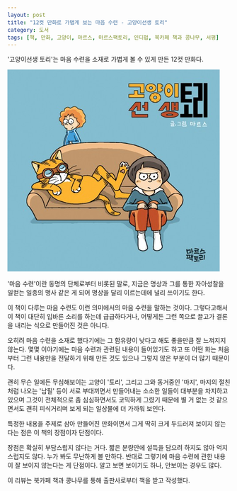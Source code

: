 ```yaml
---
layout: post
title: "12컷 만화로 가볍게 보는 마음 수련 - 고양이선생 토리"
category: 도서
tags: [책, 만화, 고양이, 마르스, 마르스팩토리, 인디펍, 북카페 책과 콩나무, 서평]
---
```


'고양이선생 토리'는
마음 수련을 소재로 가볍게 볼 수 있게 만든 12컷 만화다.

![표지](/images/book/marsroom-comic-book-h480.jpg)

'마음 수련'이란 동명의 단체로부터 비롯된 말로,
지금은 명상과 그를 통한 자아성찰을 일컫는 일종의 명사 같은 게 되어
명상을 달리 이르는데에 널리 쓰이기도 한다.

이 책이 다루는 마음 수련도 이런 의미에서의 마음 수련을 말하는 것이다.
그렇다고해서 이 책이 대단히 입바른 소리를 하는데 급급하다거나,
어떻게든 그런 쪽으로 끌고가 결론을 내리는 식으로 만들어진 것은 아니다.

오히려 마음 수련을 소재로 했다기에는 그 함유량이 낮다고 해도 좋을만큼 잘 느껴지지 않는다.
몇몇 이야기에는 마음 수련과 관련된 내용이 들어있기도 하고
또 어떤 화는 처음부터 그런 내용만을 전달하기 위해 만든 것도 있으나
그렇지 않은 부분이 더 많기 때문이다.

괜히 무슨 일에든 무심해보이는 고양이 '토리',
그리고 그와 동거중인 '마지',
마지의 절친처럼 나오는 '남필' 등이
서로 부대끼면서 만들어내는 소소한 일들이 대부분을 차지하고 있으며
그것이 전체적으로 좀 심심하면서도 코믹하게 그렸기 때문에
별 거 없는 것 같으면서도 괜히 피식거리며 보게 되는 일상물에 더 가까워 보인다.

특정한 내용을 주제로 삼아 만들어진 만화이면서
그게 딱히 크게 두드러져 보이지 않는다는 점은 이 책의 장점이자 단점이다.

장점은 확실히 부담스럽지 않다는 거다.
짧은 분량안에 설득을 담으려 하지도 않아 억지스럽지도 않다.
누가 봐도 무난하게 볼 만하다.
반대로 그렇기에 마음 수련에 관한 내용이 잘 보이지 않는다는 게 단점이다.
알고 보면 보이기도 하나, 안보이는 경우도 많다.



<div class="im im-info">
이 리뷰는 북카페 책과 콩나무를 통해 출판사로부터 책을 받고 작성했다.
</div>
